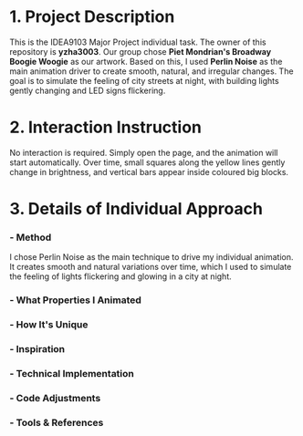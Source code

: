 # 1. Project Description
This is the IDEA9103 Major Project individual task. The owner of this repository is **yzha3003**. Our group chose **Piet Mondrian's Broadway Boogie Woogie** as our artwork. Based on this, I used **Perlin Noise** as the main animation driver to create smooth, natural, and irregular changes. The goal is to simulate the feeling of city streets at night, with building lights gently changing and LED signs flickering.

# 2. Interaction Instruction
No interaction is required. Simply open the page, and the animation will start automatically. Over time, small squares along the yellow lines gently change in brightness, and vertical bars appear inside coloured big blocks.

# 3. Details of Individual Approach
### - Method
I chose Perlin Noise as the main technique to drive my individual animation. It creates smooth and natural variations over time, which I used to simulate the feeling of lights flickering and glowing in a city at night.
### - What Properties I Animated

### - How It's Unique
### - Inspiration
### - Technical Implementation
### - Code Adjustments
### - Tools & References 


